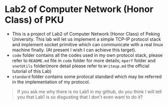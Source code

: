 # Lab2 of Computer Network (Honor Class) of PKU
- This is a project of Lab2 of Computer Network (Honor Class) of Peking University. This lab will let us implement a simple TCP-IP protocol stack and implement socket primitive which can communicate with a real linux machine finally. (At present I wish I can achieve this target).
- `code` folder contains all the codes used in my own protocol stack, please refer to `README.md` file in `code` folder for more details; `mperf` folder and `vnetUtils` folder(more detail please refer to `Writeup.md` the official tutorial of this Lab)
- `standard` folder contains some protocal standard which may be referred in the implementation of my protocol.
> If you ask me why there is no Lab1 in my github, do you think I will tell you that Lab1 is so disgusting that I don't even want to do it?